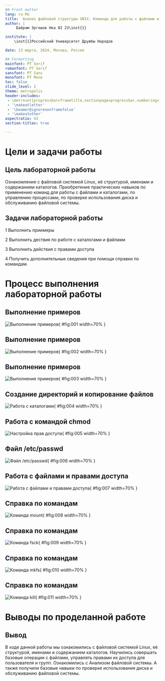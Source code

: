 ```yaml
---
## Front matter
lang: ru-RU
title:  Анализ файловой структуры UNIX. Команды для работы с файлами и каталогами
author: |
	 Байрам Эргешов	Нка 02 23\inst{1}

institute: |
	\inst{1}Российский Университет Дружбы Народов

date: 13 марта, 2024, Москва, Россия

## Formatting
mainfont: PT Serif
romanfont: PT Serif
sansfont: PT Sans
monofont: PT Mono
toc: false
slide_level: 2
theme: metropolis
header-includes: 
 - \metroset{progressbar=frametitle,sectionpage=progressbar,numbering=fraction}
 - '\makeatletter'
 - '\beamer@ignorenonframefalse'
 - '\makeatother'
aspectratio: 43
section-titles: true

---
```


# Цели и задачи работы

## Цель лабораторной работы

Ознакомление с файловой системой Linux, её структурой, именами и содержанием каталогов. Приобретение практических навыков по применению команд для работы с файлами и каталогами, по управлению процессами, по проверке использования диска и обслуживанию файловой системы.

## Задачи лабораторной работы

1 Выполнить приимеры

2 Выполнить дествия по работе с каталогами и файлами

3 Выполнить действия с правами доступа

4 Получить дополнительные сведения при помощи справки по командам.

# Процесс выполнения лабораторной работы

## Выполнение примеров

![Выполнение примеров](image/01.png){ #fig:001 width=70% }

## Выполнение примеров

![Выполнение примеров](image/02.png){ #fig:002 width=70% }

## Выполнение примеров

![Выполнение примеров](image/03.png){ #fig:003 width=70% }

## Создание директорий и копирование файлов

![Работа с каталогами](image/04.png){ #fig:004 width=70% }

## Работа с командой chmod

![Настройка прав доступа](image/05.png){ #fig:005 width=70% }

## Файл /etc/passwd

![Файл /etc/passwd](image/06.png){ #fig:006 width=70% }

## Работа с файлами и правами доступа

![Работа с файлами и правами доступа](image/07.png){ #fig:007 width=70% }

## Справка по командам

![Команда mount](image/08.png){ #fig:008 width=70% }

## Справка по командам

![Команда fsck](image/09.png){ #fig:009 width=70% }

## Справка по командам

![Команда mkfs](image/10.png){ #fig:010 width=70% }

## Справка по командам

![Команда kill](image/11.png){ #fig:011 width=70% }

# Выводы по проделанной работе

## Вывод

В ходе данной работы мы ознакомились с файловой системой Linux, её структурой, именами и содержанием каталогов. Научились совершать базовые операции с файлами, управлять правами их доступа для пользователя и групп. Ознакомились с Анализом файловой системы. А также получили базовые навыки по проверке использования диска и обслуживанию файловой системы.


